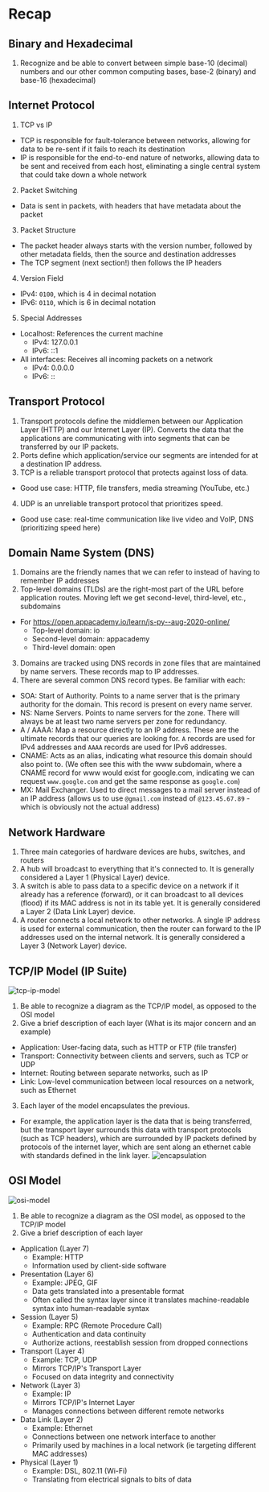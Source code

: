 # Recap

## Binary and Hexadecimal
1. Recognize and be able to convert between simple base-10 (decimal) numbers and our other common computing bases, base-2 (binary) and base-16 (hexadecimal)

## Internet Protocol
1. TCP vs IP
- TCP is responsible for fault-tolerance between networks, allowing for data to be re-sent if it fails to reach its destination
- IP is responsible for the end-to-end nature of networks, allowing data to be sent and received from each host, eliminating a single central system that could take down a whole network
2. Packet Switching
- Data is sent in packets, with headers that have metadata about the packet
3. Packet Structure
- The packet header always starts with the version number, followed by other metadata fields, then the source and destination addresses
- The TCP segment (next section!) then follows the IP headers
4. Version Field
- IPv4: `0100`, which is 4 in decimal notation
- IPv6: `0110`, which is 6 in decimal notation
5. Special Addresses
- Localhost: References the current machine
  - IPv4: 127.0.0.1
  - IPv6: ::1
- All interfaces: Receives all incoming packets on a network
  - IPv4: 0.0.0.0
  - IPv6: ::

## Transport Protocol
1. Transport protocols define the middlemen between our Application Layer (HTTP) and our Internet Layer (IP). Converts the data that the applications are communicating with into segments that can be transferred by our IP packets.
2. Ports define which application/service our segments are intended for at a destination IP address.
3. TCP is a reliable transport protocol that protects against loss of data.
- Good use case: HTTP, file transfers, media streaming (YouTube, etc.)
4. UDP is an unreliable transport protocol that prioritizes speed.
- Good use case: real-time communication like live video and VoIP, DNS (prioritizing speed here)

## Domain Name System (DNS)
1. Domains are the friendly names that we can refer to instead of having to remember IP addresses
2. Top-level domains (TLDs) are the right-most part of the URL before application routes. Moving left we get second-level, third-level, etc., subdomains
- For https://open.appacademy.io/learn/js-py--aug-2020-online/
  - Top-level domain: io
  - Second-level domain: appacademy
  - Third-level domain: open 
3. Domains are tracked using DNS records in zone files that are maintained by name servers. These records map to IP addresses.
4. There are several common DNS record types. Be familiar with each:
- SOA: Start of Authority. Points to a name server that is the primary authority for the domain. This record is present on every name server.
- NS: Name Servers. Points to name servers for the zone. There will always be at least two name servers per zone for redundancy.
- A / AAAA: Map a resource directly to an IP address. These are the ultimate records that our queries are looking for. `A` records are used for IPv4 addresses and `AAAA` records are used for IPv6 addresses.
- CNAME: Acts as an alias, indicating what resource this domain should also point to. (We often see this with the www subdomain, where a CNAME record for www would exist for google.com, indicating we can request `www.google.com` and get the same response as `google.com`)
- MX: Mail Exchanger. Used to direct messages to a mail server instead of an IP address (allows us to use `@gmail.com` instead of `@123.45.67.89` - which is obviously not the actual address)

## Network Hardware
1. Three main categories of hardware devices are hubs, switches, and routers
2. A hub will broadcast to everything that it's connected to. It is generally considered a Layer 1 (Physical Layer) device.
3. A switch is able to pass data to a specific device on a network if it already has a reference (forward), or it can broadcast to all devices (flood) if its MAC address is not in its table yet. It is generally considered a Layer 2 (Data Link Layer) device.
4. A router connects a local network to other networks. A single IP address is used for external communication, then the router can forward to the IP addresses used on the internal network. It is generally considered a Layer 3 (Network Layer) device.

## TCP/IP Model (IP Suite)
![tcp-ip-model](./tcp-ip-model.svg)
1. Be able to recognize a diagram as the TCP/IP model, as opposed to the OSI model
2. Give a brief description of each layer (What is its major concern and an example)
  - Application: User-facing data, such as HTTP or FTP (file transfer)
  - Transport: Connectivity between clients and servers, such as TCP or UDP
  - Internet: Routing between separate networks, such as IP
  - Link: Low-level communication between local resources on a network, such as Ethernet
3. Each layer of the model encapsulates the previous.
  - For example, the application layer is the data that is being transferred, but the transport layer surrounds this data with transport protocols (such as TCP headers), which are surrounded by IP packets defined by protocols of the internet layer, which are sent along an ethernet cable with standards defined in the link layer.
![encapsulation](./encapsulation.svg)

## OSI Model
![osi-model](./osi-model.svg)
1. Be able to recognize a diagram as the OSI model, as opposed to the TCP/IP model
2. Give a brief description of each layer
- Application (Layer 7)
  - Example: HTTP
  - Information used by client-side software
- Presentation (Layer 6)
  - Example: JPEG, GIF
  - Data gets translated into a presentable format
  - Often called the syntax layer since it translates machine-readable syntax into human-readable syntax
- Session (Layer 5)
  - Example: RPC (Remote Procedure Call)
  - Authentication and data continuity
  - Authorize actions, reestablish session from dropped connections
- Transport (Layer 4)
  - Example: TCP, UDP
  - Mirrors TCP/IP's Transport Layer
  - Focused on data integrity and connectivity
- Network (Layer 3)
  - Example: IP
  - Mirrors TCP/IP's Internet Layer
  - Manages connections between different remote networks
- Data Link (Layer 2)
  - Example: Ethernet
  - Connections between one network interface to another
  - Primarily used by machines in a local network (ie targeting different MAC addresses)
- Physical (Layer 1)
  - Example: DSL, 802.11 (Wi-Fi)
  - Translating from electrical signals to bits of data
